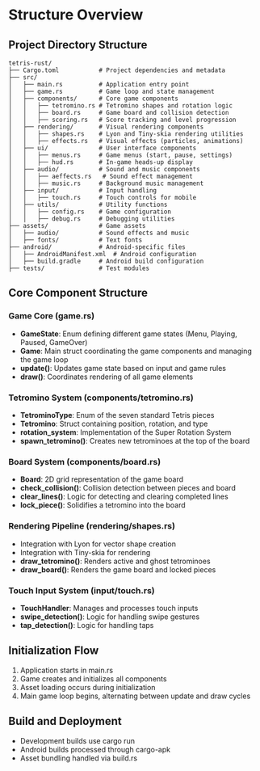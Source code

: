 # Structure Overview

## Project Directory Structure

```
tetris-rust/
├── Cargo.toml           # Project dependencies and metadata
├── src/
│   ├── main.rs          # Application entry point
│   ├── game.rs          # Game loop and state management
│   ├── components/      # Core game components
│   │   ├── tetromino.rs # Tetromino shapes and rotation logic
│   │   ├── board.rs     # Game board and collision detection
│   │   ├── scoring.rs   # Score tracking and level progression
│   ├── rendering/       # Visual rendering components
│   │   ├── shapes.rs    # Lyon and Tiny-skia rendering utilities
│   │   ├── effects.rs   # Visual effects (particles, animations)
│   ├── ui/              # User interface components
│   │   ├── menus.rs     # Game menus (start, pause, settings)
│   │   ├── hud.rs       # In-game heads-up display
│   ├── audio/           # Sound and music components
│   │   ├── aeffects.rs   # Sound effect management
│   │   ├── music.rs     # Background music management
│   ├── input/           # Input handling
│   │   ├── touch.rs     # Touch controls for mobile
│   ├── utils/           # Utility functions
│   │   ├── config.rs    # Game configuration
│   │   ├── debug.rs     # Debugging utilities
├── assets/              # Game assets
│   ├── audio/           # Sound effects and music
│   ├── fonts/           # Text fonts
├── android/             # Android-specific files
│   ├── AndroidManifest.xml  # Android configuration
│   ├── build.gradle     # Android build configuration
├── tests/               # Test modules
```

## Core Component Structure

### Game Core (game.rs)
- **GameState**: Enum defining different game states (Menu, Playing, Paused, GameOver)
- **Game**: Main struct coordinating the game components and managing the game loop
- **update()**: Updates game state based on input and game rules
- **draw()**: Coordinates rendering of all game elements

### Tetromino System (components/tetromino.rs)
- **TetrominoType**: Enum of the seven standard Tetris pieces
- **Tetromino**: Struct containing position, rotation, and type
- **rotation_system**: Implementation of the Super Rotation System
- **spawn_tetromino()**: Creates new tetrominoes at the top of the board

### Board System (components/board.rs)
- **Board**: 2D grid representation of the game board
- **check_collision()**: Collision detection between pieces and board
- **clear_lines()**: Logic for detecting and clearing completed lines
- **lock_piece()**: Solidifies a tetromino into the board

### Rendering Pipeline (rendering/shapes.rs)
- Integration with Lyon for vector shape creation
- Integration with Tiny-skia for rendering
- **draw_tetromino()**: Renders active and ghost tetrominoes
- **draw_board()**: Renders the game board and locked pieces

### Touch Input System (input/touch.rs)
- **TouchHandler**: Manages and processes touch inputs
- **swipe_detection()**: Logic for handling swipe gestures
- **tap_detection()**: Logic for handling taps

## Initialization Flow
1. Application starts in main.rs
2. Game creates and initializes all components
3. Asset loading occurs during initialization
4. Main game loop begins, alternating between update and draw cycles

## Build and Deployment
- Development builds use cargo run
- Android builds processed through cargo-apk
- Asset bundling handled via build.rs

